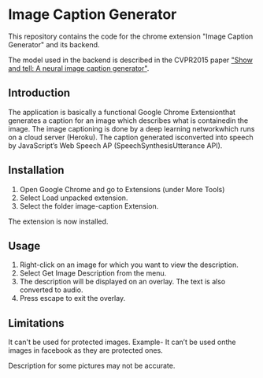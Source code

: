# Image Caption Generator

This repository contains the code for the chrome extension "Image Caption Generator" and its backend.

The model used in the backend is described in the CVPR2015 paper ["Show and tell: A neural image caption generator"](https://www.cv-foundation.org/openaccess/content_cvpr_2015/papers/Vinyals_Show_and_Tell_2015_CVPR_paper.pdf).

## Introduction

The​ ​application​ ​is​ ​basically​ ​a​ ​functional​ ​Google​ ​Chrome​ ​Extension​ ​that generates​ ​a​ ​caption​ ​for​ ​an​ ​image​ ​which​ ​describes​ ​what​ ​is​ ​contained​ ​in​ ​the image.​ ​The​ ​image​ ​captioning​ ​is​ ​done​ ​by​ ​a​ ​deep​ ​learning​ ​network​ ​which​ ​runs​ ​on a​ ​cloud​ ​server (Heroku).​ ​The​ ​caption​ ​generated​ ​is​ ​converted​ ​into​ ​speech​ ​by JavaScript’s​ ​Web​ ​Speech​ ​AP (SpeechSynthesisUtterance​ ​API).

## Installation

1. Open Google Chrome and go to Extensions (under More Tools)
2. Select Load unpacked extension.
3. Select the folder image-caption Extension.

The extension is now installed.

## Usage

1. Right-click on an image for which you want to view the description.
2. Select Get Image Description from the menu.
3. The description will be displayed on an overlay. The text is also converted to audio.
4. Press escape to exit the overlay.

## Limitations

It can't​ ​be​ ​used​ ​for​ ​protected​ ​images.​ ​Example-​ ​It​ ​can’t​ ​be​ ​used​ ​on​ ​the images​ ​in​ ​facebook​ ​as​ ​they​ ​are​ ​protected​  ones.

Description for some pictures may not be accurate.

